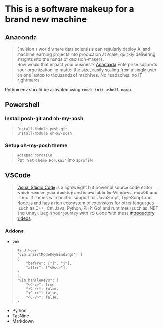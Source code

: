 # This is a software makeup for a brand new machine

## Anaconda

> Envision a world where data scientists can regularly deploy AI and machine learning projects into production at scale, quickly delivering insights into the hands of decision-makers.  
> How would that impact your business?
[Anaconda](https://www.anaconda.com/) Enterprise supports your organization no matter the size, easily scaling from a single user on one laptop to thousands of machines. No headaches, no IT nightmares.

Python env should be activated using `conda init <shell name>`.

## Powershell

### Install posh-git and oh-my-posh

> `Install-Module posh-git`  
> `Install-Module oh-my-posh`

### Setup oh-my-posh theme

> `Notepad $profile`  
> Put `'Set-Theme Honukai'` into `$profile`

## VSCode

> [Visual Studio Code](https://code.visualstudio.com/) is a lightweight but powerful source code editor which runs on your desktop and is available for Windows, macOS and Linux. It comes with built-in support for JavaScript, TypeScript and Node.js and has a rich ecosystem of extensions for other languages (such as C++, C#, Java, Python, PHP, Go) and runtimes (such as .NET and Unity). Begin your journey with VS Code with these [introductory videos](https://code.visualstudio.com/docs/introvideos/overview).

### Addons

* vim

>     Bind keys: 
>     "vim.insertModeKeyBindings": [
>     {
>         "before": ["j", "j"],
>         "after": ["<Esc>"],
>     }
>     ],
>     "vim.handleKeys": {
>         "<C-d>": true,
>         "<C-f>": false,
>         "<C-n>": false,
>         "<C-w>": false,
>     }

* Python
* TabNine
* Markdown